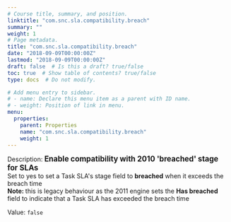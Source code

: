 ```yaml
---
# Course title, summary, and position.
linktitle: "com.snc.sla.compatibility.breach"
summary: ""
weight: 1
# Page metadata.
title: "com.snc.sla.compatibility.breach"
date: "2018-09-09T00:00:00Z"
lastmod: "2018-09-09T00:00:00Z"
draft: false  # Is this a draft? true/false
toc: true  # Show table of contents? true/false
type: docs  # Do not modify.

# Add menu entry to sidebar.
# - name: Declare this menu item as a parent with ID name.
# - weight: Position of link in menu.
menu:
  properties:
    parent: Properties
    name: "com.snc.sla.compatibility.breach"
    weight: 1
---
```


Description: <span style="font-weight:bold;font-size: larger">Enable compatibility with 2010 'breached' stage for SLAs<br/></span>Set to yes to set a Task SLA's stage field to <b>breached</b> when it exceeds the breach time<br/><b>Note: </b>this is legacy behaviour as the 2011 engine sets the <b>Has breached</b> field to indicate that a Task SLA has exceeded the breach time


Value: `false`